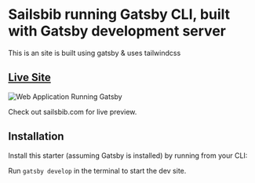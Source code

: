 # Sailsbib running Gatsby CLI, built with Gatsby development server 

This is an site is built using gatsby & uses tailwindcss 

## [Live Site](https://distracted-fermi-130d4f.netlify.app)

![Web Application Running Gatsby](https://p1.f0.n0.cdn.getcloudapp.com/items/Qwu0zWEr/Screenshot_2020-09-09%20Sailsbib%20Market%20analysis%20perspective%281%29.png?source=viewer&v=c04669c7a702a339b2ed79ed0b7c0279)

Check out sailsbib.com for live preview.


## Installation

Install this starter (assuming Gatsby is installed) by running from your CLI:
<br/>

Run `gatsby develop` in the terminal to start the dev site.

